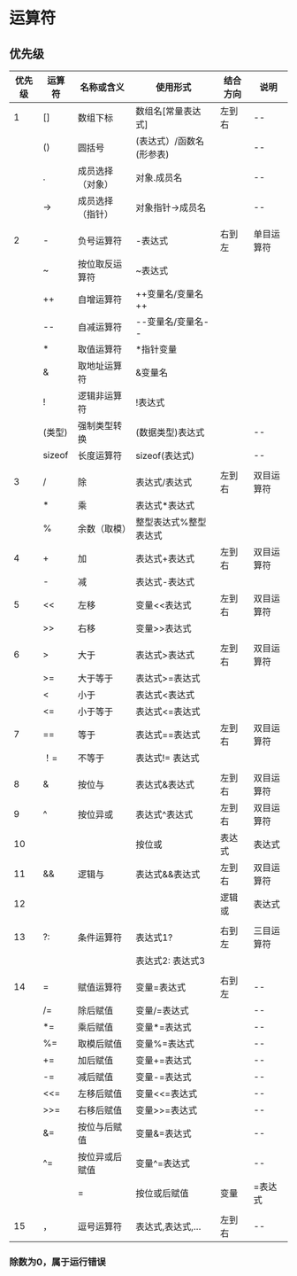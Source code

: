 # 运算符

## 优先级

| 优先级 | 运算符    | 名称或含义    | 使用形式           | 结合方向 | 说明    |
|-----|--------|----------|----------------|------|-------|
| 1   | []     | 数组下标     | 数组名[常量表达式]     | 左到右  | --    |
|     | ()     | 圆括号      | (表达式）/函数名(形参表) |      | --    |
|     | .      | 成员选择（对象） | 对象.成员名         |      | --    |
|     | ->     | 成员选择（指针） | 对象指针->成员名      |      | --    |
|     |        |          |                |      |       |
| 2   | -      | 负号运算符    | -表达式           | 右到左  | 单目运算符 |
|     | ~      | 按位取反运算符  | ~表达式           |      |       |
|     | ++     | 自增运算符    | ++变量名/变量名++    |      |       |
|     | --     | 自减运算符    | --变量名/变量名--    |      |       |
|     | *      | 取值运算符    | *指针变量          |      |       |
|     | &      | 取地址运算符   | &变量名           |      |       |
|     | !      | 逻辑非运算符   | !表达式           |      |       |
|     | (类型)   | 强制类型转换   | (数据类型)表达式      |      | --    |
|     | sizeof | 长度运算符    | sizeof(表达式)    |      | --    |
|     |        |          |                |      |       |
| 3   | /      | 除        | 表达式/表达式        | 左到右  | 双目运算符 |
|     | *      | 乘        | 表达式*表达式        |      |       |
|     | %      | 余数（取模）   | 整型表达式%整型表达式    |      |       |
| 4   | +      | 加        | 表达式+表达式        | 左到右  | 双目运算符 |
|     | -      | 减        | 表达式-表达式        |      |       |
| 5   | <<     | 左移       | 变量<<表达式        | 左到右  | 双目运算符 |
|     | >>     | 右移       | 变量>>表达式        |      |       |
|     |        |          |                |      |       |
| 6   | >      | 大于       | 表达式>表达式        | 左到右  | 双目运算符 |
|     | >=     | 大于等于     | 表达式>=表达式       |      |       |
|     | <      | 小于       | 表达式<表达式        |      |       |
|     | <=     | 小于等于     | 表达式<=表达式       |      |       |
| 7   | ==     | 等于       | 表达式==表达式       | 左到右  | 双目运算符 |
|     | ！=     | 不等于      | 表达式!= 表达式      |      |       |
|     |        |          |                |      |       |
| 8   | &      | 按位与      | 表达式&表达式        | 左到右  | 双目运算符 |
| 9   | ^      | 按位异或     | 表达式^表达式        | 左到右  | 双目运算符 |
| 10  | |      | 按位或      | 表达式|表达式        | 左到右  | 双目运算符 |
| 11  | &&     | 逻辑与      | 表达式&&表达式       | 左到右  | 双目运算符 |
| 12  | ||     | 逻辑或      | 表达式||表达式       | 左到右  | 双目运算符 |
|     |        |          |                |      |       |
| 13  | ?:     | 条件运算符    | 表达式1?          | 右到左  | 三目运算符 |
|     |        |          | 表达式2: 表达式3     |      |       |
|     |        |          |                |      |       |
| 14  | =      | 赋值运算符    | 变量=表达式         | 右到左  | --    |
|     | /=     | 除后赋值     | 变量/=表达式        |      | --    |
|     | *=     | 乘后赋值     | 变量*=表达式        |      | --    |
|     | %=     | 取模后赋值    | 变量%=表达式        |      | --    |
|     | +=     | 加后赋值     | 变量+=表达式        |      | --    |
|     | -=     | 减后赋值     | 变量-=表达式        |      | --    |
|     | <<=    | 左移后赋值    | 变量<<=表达式       |      | --    |
|     | >>=    | 右移后赋值    | 变量>>=表达式       |      | --    |
|     | &=     | 按位与后赋值   | 变量&=表达式        |      | --    |
|     | ^=     | 按位异或后赋值  | 变量^=表达式        |      | --    |
|     | |=     | 按位或后赋值   | 变量|=表达式        |      | --    |
|     |        |          |                |      |       |
| 15  | ，      | 逗号运算符    | 表达式,表达式,…      | 左到右  | --    |

### 除数为0，属于运行错误
